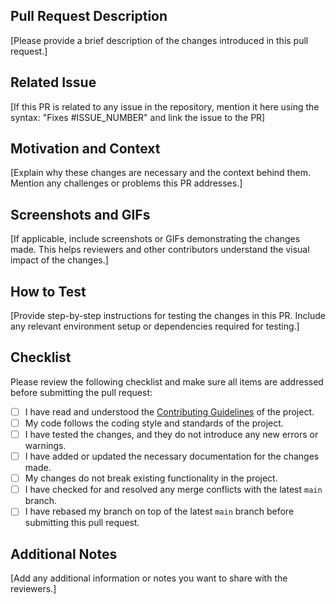## Pull Request Description

[Please provide a brief description of the changes introduced in this pull request.]

## Related Issue

[If this PR is related to any issue in the repository, mention it here using the syntax: "Fixes #ISSUE_NUMBER" and link the issue to the PR]

## Motivation and Context

[Explain why these changes are necessary and the context behind them. Mention any challenges or problems this PR addresses.]

## Screenshots and GIFs

[If applicable, include screenshots or GIFs demonstrating the changes made. This helps reviewers and other contributors understand the visual impact of the changes.]

## How to Test

[Provide step-by-step instructions for testing the changes in this PR. Include any relevant environment setup or dependencies required for testing.]

## Checklist

Please review the following checklist and make sure all items are addressed before submitting the pull request:

- [ ] I have read and understood the [Contributing Guidelines](../CONTRIBUTING.md) of the project.
- [ ] My code follows the coding style and standards of the project.
- [ ] I have tested the changes, and they do not introduce any new errors or warnings.
- [ ] I have added or updated the necessary documentation for the changes made.
- [ ] My changes do not break existing functionality in the project.
- [ ] I have checked for and resolved any merge conflicts with the latest `main` branch.
- [ ] I have rebased my branch on top of the latest `main` branch before submitting this pull request.

## Additional Notes

[Add any additional information or notes you want to share with the reviewers.]

